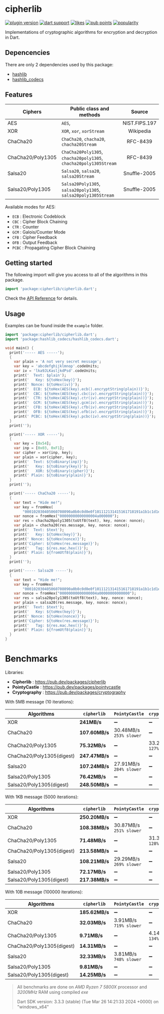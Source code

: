 # cipherlib

[![plugin version](https://img.shields.io/pub/v/cipherlib?label=pub)](https://pub.dev/packages/cipherlib)
[![dart support](https://img.shields.io/badge/dart-%3e%3d%202.14.0-39f?logo=dart)](https://dart.dev/guides/whats-new#september-8-2021-214-release)
[![likes](https://img.shields.io/pub/likes/cipherlib?logo=dart)](https://pub.dev/packages/cipherlib/score)
[![pub points](https://img.shields.io/pub/points/cipherlib?logo=dart&color=teal)](https://pub.dev/packages/cipherlib/score)
[![popularity](https://img.shields.io/pub/popularity/cipherlib?logo=dart)](https://pub.dev/packages/cipherlib/score)

Implementations of cryptographic algorithms for encryption and decryption in Dart.

## Depencencies

There are only 2 dependencies used by this package:

- [hashlib](https://pub.dev/packages/hashlib)
- [hashlib_codecs](https://pub.dev/packages/hashlib_codecs)

## Features

| Ciphers           | Public class and methods                                         |    Source     |
| ----------------- | ---------------------------------------------------------------- | :-----------: |
| AES               | `AES`,                                                           | NIST.FIPS.197 |
| XOR               | `XOR`, `xor`, `xorStream`                                        |   Wikipedia   |
| ChaCha20          | `ChaCha20`, `chacha20`, `chacha20Stream`                         |   RFC-8439    |
| ChaCha20/Poly1305 | `ChaCha20Poly1305`, `chacha20poly1305`, `chacha20poly1305Stream` |   RFC-8439    |
| Salsa20           | `Salsa20`, `salsa20`, `salsa20Stream`                            | Snuffle-2005  |
| Salsa20/Poly1305  | `Salsa20Poly1305`, `salsa20poly1305`, `salsa20poly1305Stream`    | Snuffle-2005  |

Available modes for AES:

- `ECB` : Electronic Codeblock
- `CBC` : Cipher Block Chaining
- `CTR` : Counter
- `GCM` : Galois/Counter Mode
- `CFB` : Cipher Feedback
- `OFB` : Output Feedback
- `PCBC` : Propagating Cipher Block Chaining

## Getting started

The following import will give you access to all of the algorithms in this package.

```dart
import 'package:cipherlib/cipherlib.dart';
```

Check the [API Reference](https://pub.dev/documentation/cipherlib/latest/cipherlib/cipherlib-library.html) for details.

## Usage

Examples can be found inside the `example` folder.

```dart
import 'package:cipherlib/cipherlib.dart';
import 'package:hashlib_codecs/hashlib_codecs.dart';

void main() {
  print('----- AES -----');
  {
    var plain = 'A not very secret message';
    var key = 'abcdefghijklmnop'.codeUnits;
    var iv = 'lka9JLKasljkdPsd'.codeUnits;
    print('  Text: $plain');
    print('   Key: ${toHex(key)}');
    print(' Nonce: ${toHex(iv)}');
    print('  ECB: ${toHex(AES(key).ecb().encryptString(plain))}');
    print('  CBC: ${toHex(AES(key).cbc(iv).encryptString(plain))}');
    print('  CTR: ${toHex(AES(key).ctr(iv).encryptString(plain))}');
    print('  GCM: ${toHex(AES(key).gcm(iv).encryptString(plain))}');
    print('  CFB: ${toHex(AES(key).cfb(iv).encryptString(plain))}');
    print('  OFB: ${toHex(AES(key).ofb(iv).encryptString(plain))}');
    print(' PCBC: ${toHex(AES(key).pcbc(iv).encryptString(plain))}');
  }
  print('');

  print('----- XOR -----');
  {
    var key = [0x54];
    var inp = [0x03, 0xF1];
    var cipher = xor(inp, key);
    var plain = xor(cipher, key);
    print('  Text: ${toBinary(inp)}');
    print('   Key: ${toBinary(key)}');
    print('   XOR: ${toBinary(cipher)}');
    print(' Plain: ${toBinary(plain)}');
  }
  print('');

  print('----- ChaCha20 -----');
  {
    var text = "Hide me!";
    var key = fromHex(
        "000102030405060708090a0b0c0d0e0f101112131415161718191a1b1c1d1e1f");
    var nonce = fromHex("00000000000000004a000000");
    var res = chacha20poly1305(toUtf8(text), key, nonce: nonce);
    var plain = chacha20(res.message, key, nonce: nonce);
    print('  Text: $text');
    print('   Key: ${toHex(key)}');
    print(' Nonce: ${toHex(nonce)}');
    print('Cipher: ${toHex(res.message)}');
    print('   Tag: ${res.mac.hex()}');
    print(' Plain: ${fromUtf8(plain)}');
  }
  print('');

  print('----- Salsa20 -----');
  {
    var text = "Hide me!";
    var key = fromHex(
        "000102030405060708090a0b0c0d0e0f101112131415161718191a1b1c1d1e1f");
    var nonce = fromHex("00000000000000004a00000000000000");
    var res = salsa20poly1305(toUtf8(text), key, nonce: nonce);
    var plain = salsa20(res.message, key, nonce: nonce);
    print('  Text: $text');
    print('   Key: ${toHex(key)}');
    print(' Nonce: ${toHex(nonce)}');
    print('Cipher: ${toHex(res.message)}');
    print('   Tag: ${res.mac.hex()}');
    print(' Plain: ${fromUtf8(plain)}');
  }
}
```

# Benchmarks

Libraries:

- **Cipherlib** : https://pub.dev/packages/cipherlib
- **PointyCastle** : https://pub.dev/packages/pointycastle
- **Cryptography** : https://pub.dev/packages/cryptography

With 5MB message (10 iterations):

| Algorithms                | `cipherlib`    | `PointyCastle`               | `cryptography`               |
| ------------------------- | -------------- | ---------------------------- | ---------------------------- |
| XOR                       | **241MB/s**    | ➖                           | ➖                           |
| ChaCha20                  | **107.60MB/s** | 30.48MB/s <br> `253% slower` | ➖                           |
| ChaCha20/Poly1305         | **75.32MB/s**  | ➖                           | 33.24MB/s <br> `127% slower` |
| ChaCha20/Poly1305(digest) | **247.47MB/s** | ➖                           | ➖                           |
| Salsa20                   | **107.24MB/s** | 27.91MB/s <br> `284% slower` | ➖                           |
| Salsa20/Poly1305          | **76.42MB/s**  | ➖                           | ➖                           |
| Salsa20/Poly1305(digest)  | **248.50MB/s** | ➖                           | ➖                           |

With 1KB message (5000 iterations):

| Algorithms                | `cipherlib`    | `PointyCastle`               | `cryptography`               |
| ------------------------- | -------------- | ---------------------------- | ---------------------------- |
| XOR                       | **250.20MB/s** | ➖                           | ➖                           |
| ChaCha20                  | **108.38MB/s** | 30.87MB/s <br> `251% slower` | ➖                           |
| ChaCha20/Poly1305         | **71.48MB/s**  | ➖                           | 31.39MB/s <br> `128% slower` |
| ChaCha20/Poly1305(digest) | **213.58MB/s** | ➖                           | ➖                           |
| Salsa20                   | **108.21MB/s** | 29.29MB/s <br> `269% slower` | ➖                           |
| Salsa20/Poly1305          | **72.17MB/s**  | ➖                           | ➖                           |
| Salsa20/Poly1305(digest)  | **217.38MB/s** | ➖                           | ➖                           |

With 10B message (100000 iterations):

| Algorithms                | `cipherlib`    | `PointyCastle`              | `cryptography`              |
| ------------------------- | -------------- | --------------------------- | --------------------------- |
| XOR                       | **185.62MB/s** | ➖                          | ➖                          |
| ChaCha20                  | **32.03MB/s**  | 3.91MB/s <br> `719% slower` | ➖                          |
| ChaCha20/Poly1305         | **9.71MB/s**   | ➖                          | 4.14MB/s <br> `134% slower` |
| ChaCha20/Poly1305(digest) | **14.31MB/s**  | ➖                          | ➖                          |
| Salsa20                   | **32.33MB/s**  | 3.81MB/s <br> `748% slower` | ➖                          |
| Salsa20/Poly1305          | **9.81MB/s**   | ➖                          | ➖                          |
| Salsa20/Poly1305(digest)  | **14.25MB/s**  | ➖                          | ➖                          |

> All benchmarks are done on _AMD Ryzen 7 5800X_ processor and _3200MHz_ RAM using compiled _exe_
>
> Dart SDK version: 3.3.3 (stable) (Tue Mar 26 14:21:33 2024 +0000) on "windows_x64"
